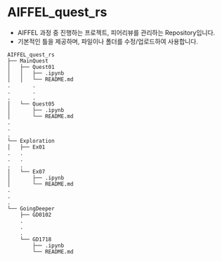 # AIFFEL_quest_rs

- AIFFEL 과정 중 진행하는 프로젝트, 피어리뷰를 관리하는 Repository입니다.
- 기본적인 틀을 제공하며, 파일이나 폴더를 수정/업로드하여 사용합니다.


```
AIFFEL_quest_rs
├── MainQuest
│   ├── Quest01
│   │   ├── .ipynb
│   │   └── README.md
.		.
.		.
.		. 
│   └── Quest05
│       ├── .ipynb
│       └── README.md
.
.
.
└── Exploration
│   ├── Ex01
.   .
.   .
.   .
│   └── Ex07
│       ├── .ipynb
│       └── README.md
.
.
.
└── GoingDeeper
    ├── GD0102
    .
    .
    .
    └── GD1718
        ├── .ipynb
        └── README.md
```
